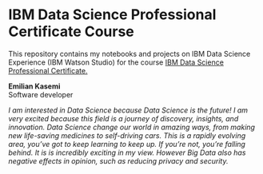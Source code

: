 <body>
    <h1>IBM Data Science Professional Certificate Course</h1>
    This repository contains my notebooks and projects on IBM Data Science Experience (IBM Watson Studio) for the course <a href="https://www.coursera.org/professional-certificates/ibm-data-science">IBM Data Science Professional Certificate.</a> <br>
    <p>
        <b>Emilian Kasemi</b> <br>
        Software developer <br>
    </p>

        
<i>I am interested in Data Science because Data Science is the future! I am very excited because this field 
is a journey of discovery, insights, and innovation. Data Science change our world in amazing ways, from making new life-saving 
medicines to self-driving cars. This is a rapidly evolving area, you’ve got to keep learning to keep up. If you’re not, you’re falling behind. It is is incredibly exciting in my view. However Big Data also has negative effects in opinion, such as reducing privacy and security.<i/> 
</body>
